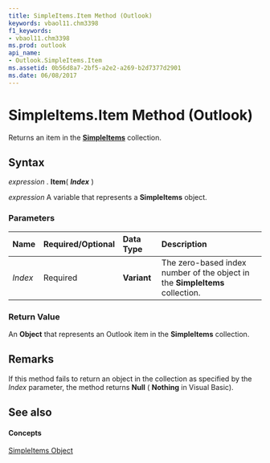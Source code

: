 ```yaml
---
title: SimpleItems.Item Method (Outlook)
keywords: vbaol11.chm3398
f1_keywords:
- vbaol11.chm3398
ms.prod: outlook
api_name:
- Outlook.SimpleItems.Item
ms.assetid: 0b56d8a7-2bf5-a2e2-a269-b2d7377d2901
ms.date: 06/08/2017
---
```



# SimpleItems.Item Method (Outlook)

Returns an item in the  **[SimpleItems](Outlook.SimpleItems.md)** collection.


## Syntax

 _expression_ . **Item**( **_Index_** )

 _expression_ A variable that represents a **SimpleItems** object.


### Parameters



|**Name**|**Required/Optional**|**Data Type**|**Description**|
|:-----|:-----|:-----|:-----|
| _Index_|Required| **Variant**|The zero-based index number of the object in the  **SimpleItems** collection.|

### Return Value

An  **Object** that represents an Outlook item in the **SimpleItems** collection.


## Remarks

If this method fails to return an object in the collection as specified by the  _Index_ parameter, the method returns **Null** ( **Nothing** in Visual Basic).


## See also


#### Concepts


[SimpleItems Object](Outlook.SimpleItems.md)

